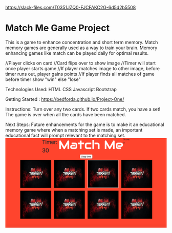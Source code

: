 https://slack-files.com/T0351JZQ0-FJCFAKC2G-6d5d2b5508 

# Match Me Game Project
This is a game to enhance concentration and short term memory. Match memory games are generally used as a way to train your brain. Memory enhancing games like match can be played daily for optimal results.

//Player clicks on card
//Card flips over to show image
//Timer will start once player starts game
//If player matches image to other image, before timer runs out, player gains points
//If player finds all matches of game before timer
show "win"
else "lose"

Technologies Used:
HTML
CSS
Javascript
Bootstrap

Getting Started :
https://bedforda.github.io/Project-One/

Instructions: 
Turn over any two cards.
If two cards match, you have a set! 
The game is over when all the cards have been matched.

Next Steps: 
Future enhancements for the game is to make it an educational memory game where when a matching set is made, an important educational fact will prompt relevant to the matching set. 
![cardGame screenshot](https://raw.githubusercontent.com/BedfordA/Project-One/master/images/Screen%20Shot%202019-05-10%20at%207.17.14%20AM.png)

